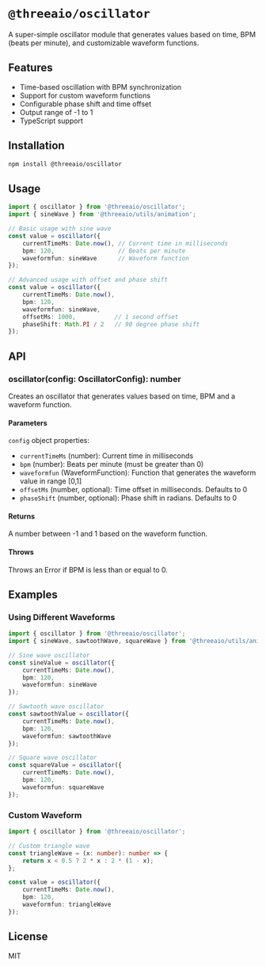 # `@threeaio/oscillator`

A super-simple oscillator module that generates values based on time, BPM (beats per minute), and customizable waveform functions.

## Features

- Time-based oscillation with BPM synchronization
- Support for custom waveform functions
- Configurable phase shift and time offset
- Output range of -1 to 1
- TypeScript support

## Installation

```bash
npm install @threeaio/oscillator
```

## Usage

```typescript
import { oscillator } from '@threeaio/oscillator';
import { sineWave } from '@threeaio/utils/animation';

// Basic usage with sine wave
const value = oscillator({
    currentTimeMs: Date.now(), // Current time in milliseconds
    bpm: 120,                  // Beats per minute
    waveformfun: sineWave      // Waveform function
});

// Advanced usage with offset and phase shift
const value = oscillator({
    currentTimeMs: Date.now(),
    bpm: 120,
    waveformfun: sineWave,
    offsetMs: 1000,           // 1 second offset
    phaseShift: Math.PI / 2   // 90 degree phase shift
});
```

## API

### oscillator(config: OscillatorConfig): number

Creates an oscillator that generates values based on time, BPM and a waveform function.

#### Parameters

`config` object properties:

- `currentTimeMs` (number): Current time in milliseconds
- `bpm` (number): Beats per minute (must be greater than 0)
- `waveformfun` (WaveformFunction): Function that generates the waveform value in range [0,1]
- `offsetMs` (number, optional): Time offset in milliseconds. Defaults to 0
- `phaseShift` (number, optional): Phase shift in radians. Defaults to 0

#### Returns

A number between -1 and 1 based on the waveform function.

#### Throws

Throws an Error if BPM is less than or equal to 0.

## Examples

### Using Different Waveforms

```typescript
import { oscillator } from '@threeaio/oscillator';
import { sineWave, sawtoothWave, squareWave } from '@threeaio/utils/animation';

// Sine wave oscillator
const sineValue = oscillator({
    currentTimeMs: Date.now(),
    bpm: 120,
    waveformfun: sineWave
});

// Sawtooth wave oscillator
const sawtoothValue = oscillator({
    currentTimeMs: Date.now(),
    bpm: 120,
    waveformfun: sawtoothWave
});

// Square wave oscillator
const squareValue = oscillator({
    currentTimeMs: Date.now(),
    bpm: 120,
    waveformfun: squareWave
});
```

### Custom Waveform

```typescript
import { oscillator } from '@threeaio/oscillator';

// Custom triangle wave
const triangleWave = (x: number): number => {
    return x < 0.5 ? 2 * x : 2 * (1 - x);
};

const value = oscillator({
    currentTimeMs: Date.now(),
    bpm: 120,
    waveformfun: triangleWave
});
```

## License

MIT
